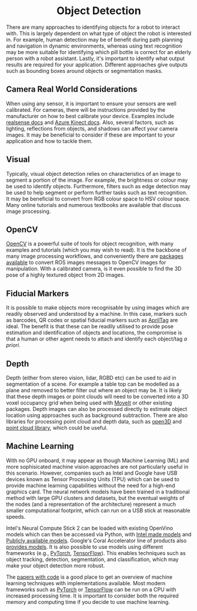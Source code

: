 <h1 align="center"> Object Detection </h1>

There are many approaches to identifying objects for a robot to interact with.  This is largely dependent on what type of object the robot is interested in.  For example, human detection may be of benefit during path planning and navigation in dynamic environments, whereas using text recognition may be more suitable for identifying which pill bottle is correct for an elderly person with a robot assistant. Lastly, it's important to identify what output results are required for your application. Different approaches give outputs such as bounding boxes around objects or segmentation masks. 

## Camera Real World Considerations ##
When using any sensor, it is important to ensure your sensors are well calibrated. For cameras, there will be instructions provided by the manufacturer on how to best calibrate your device. Examples include [realsense docs](https://dev.intelrealsense.com/docs/self-calibration-for-depth-cameras) and [Azure Kinect docs](https://learn.microsoft.com/en-us/azure/kinect-dk/use-calibration-functions).
Also, several factors, such as lighting, reflections from objects, and shadows can affect your camera images. It may be beneficial to consider if these are important to your application and how to tackle them.

## Visual ##

Typically, visual object detection relies on characteristics of an image to segment a portion of the image.  For example, the brightness or colour may be used to identify objects.  Furthermore, filters such as edge detection may be used to help segment or perform further tasks such as text recognition.  It may be beneficial to convert from RGB colour space to HSV colour space.  Many online tutorials and numerous textbooks are available that discuss image processing.

## OpenCV ##

[OpenCV](https://opencv.org/) is a powerful suite of tools for object recognition, with many examples and tutorials (which you may wish to read).  It is the backbone of many image processing workflows, and conveniently there are [packages available](https://github.com/ros-perception/vision_opencv) to convert ROS images messages to OpenCV images for manipulation.  With a calibrated camera, is it even possible to find the 3D pose of a highly textured object from 2D images.

## Fiducial Markers ##

It is possible to make objects more recognisable by using images which are readily observed and understood by a machine.  In this case, markers such as barcodes, QR codes or spatial fiducial markers such as [AprilTag](https://april.eecs.umich.edu/software/apriltag) are ideal.  The benefit is that these can be readily utilised to provide pose estimation and identification of objects and locations, the compromise is that a human or other agent needs to attach and identify each object/tag _a priori_.

## Depth ##

Depth (either from stereo vision, lidar, RGBD etc) can be used to aid in segmentation of a scene.  For example a table top can be modelled as a plane and removed to better filter out where an object may be.  It is likely that these depth images or point clouds will need to be converted into a 3D voxel occupancy grid when being used with [MoveIt](https://moveit.ros.org/) or other existing packages.
Depth images can also be processed directly to estimate object location using approaches such as background subtraction. There are also libraries for processing point cloud and depth data, such as [open3D](https://www.open3d.org/docs/release/introduction.html) and [point cloud library](https://pointclouds.org/), which could be useful.

## Machine Learning ##

With no GPU onboard, it may appear as though Machine Learning (ML) and more sophisicated machine vision approaches are not particularly useful in this scenario.  However, companies such as Intel and Google have USB devices known as Tensor Processing Units (TPU) which can be used to provide machine learning capabilities without the need for a high-end graphics card.  The neural network models have been trained in a traditional method with large GPU clusters and datasets, but the eventual weights of the nodes (and a representation of the architecture) represent a much smaller computational footprint, which can run on a USB stick at reasonable speeds. 

Intel's Neural Compute Stick 2 can be loaded with existing OpenVino models which can then be accessed via Python, with [Intel made models](https://docs.openvino.ai/2022.3/omz_models_group_intel.html) and [Publicly available models](https://docs.openvino.ai/2022.3/omz_models_group_public.html).  Google's Coral Accelerator line of products also [provides models](https://coral.ai/models).  It is also possible to use models using different frameworks (e.g., [PyTorch](https://pytorch.org/), [TensorFlow](https://www.tensorflow.org/)).  This enables techniques such as object tracking, detection, segmentation, and classification, which may make your object detection more robust.

The [papers with code](https://paperswithcode.com/task/object-detection) is a good place to get an overview of machine learning techniques with implementations available. Most modern frameworks such as [PyTorch](https://pytorch.org/) or [TensorFlow](https://www.tensorflow.org/) can be run on a CPU with increased processing time. It is important to consider both the required memory and computing time if you decide to use machine learning.

